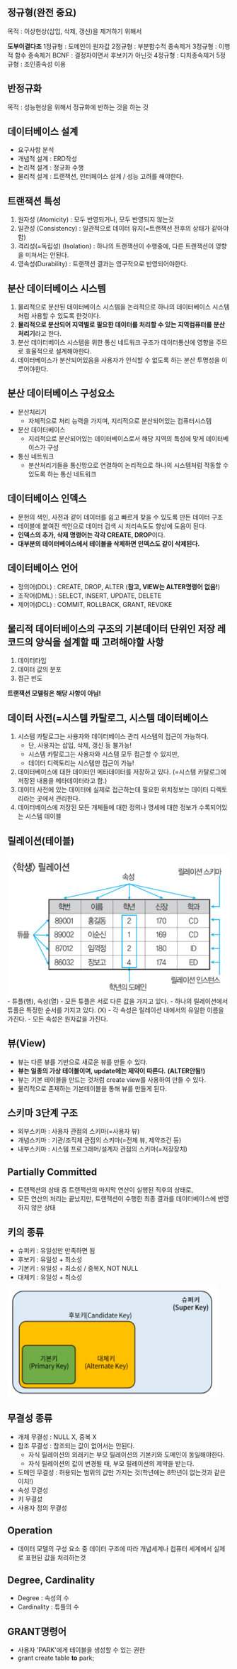 ## 정규형(완전 중요)
목적 : 이상현상(삽입, 삭제, 갱신)을 제거하기 위해서

**도부이결다조**
1정규형 : 도메인이 원자값
2정규형 : 부분함수적 종속제거
3정규형 : 이행적 함수 종속제거
BCNF : 결정자이면서 후보키가 아닌것 
4정규형 : 다치종속제거
5정규형 : 조인종속성 이용

## 반정규화
목적 : 성능현상을 위해서 정규화에 반하는 것을 하는 것

## 데이터베이스 설계
- 요구사항 분석
- 개념적 설계 : ERD작성
- 논리적 설계 : 정규화 수행
- 물리적 설계 : 트랜잭션, 인터페이스 설계 / 성능 고려를 해야한다.

## 트랜잭션 특성
1) 원자성 (Atomicity) : 모두 반영되거나, 모두 반영되지 않는것
2) 일관성 (Consistency) : 일관적으로 데이터 유지(=트랜잭션 전후의 상태가 같아야함)
3) 격리성(=독립성) (Isolation) : 하나의 트랜잭션이 수행중에, 다른 트랜잭션이 영향을 미쳐서는 안된다.
4) 영속성(Durability) : 트랜잭션 결과는 영구적으로 반영되어야한다.

## 분산 데이터베이스 시스템
1) 물리적으로 분산된 데이터베이스 시스템을 논리적으로 하나의 데이터베이스 시스템처럼 사용할 수 있도록 한것이다.
2) **물리적으로 분산되어 지역별로 필요한 데이터를 처리할 수 있는 지역컴퓨터를 분산처리기**라고 한다.
3) 분산 데이터베이스 시스템을 위한 통신 네트워크 구조가 데이터통신에 영향을 주므로 효율적으로 설계해야한다.
4) 데이터베이스가 분산되어있음을 사용자가 인식할 수 없도록 하는 분산 투명성을 이루어야한다.

## 분산 데이터베이스 구성요소
- 분산처리기
  - 자체적으로 처리 능력을 가지며, 지리적으로 분산되어있는 컴퓨터시스템
- 분산 데이터베이스
  - 지리적으로 분산되어있는 데이터베이스로서 해당 지역의 특성에 맞게 데이터베이스가 구성
- 통신 네트워크
  - 분산처리기들을 통신망으로 연결하여 논리적으로 하나의 시스템처럼 작동할 수 있도록 하는 통신 네트워크

## 데이터베이스 인덱스
- 문헌의 색인, 사전과 같이 데이터를 쉽고 빠르게 찾을 수 있도록 만든 데이터 구조
- 테이블에 붙여진 색인으로 데이터 검색 시 처리속도도 향상에 도움이 된다.
- **인덱스의 추가, 삭제 명령어는 각각 CREATE, DROP**이다.
- **대부분의 데이터베이스에서 테이블을 삭제하면 인덱스도 같이 삭제된다.**

## 데이터베이스 언어
- 정의어(DDL) : CREATE, DROP, ALTER (**참고, VIEW는 ALTER명령어 없음!**)
- 조작어(DML) : SELECT, INSERT, UPDATE, DELETE
- 제어어(DCL) : COMMIT, ROLLBACK, GRANT, REVOKE

## 물리적 데이터베이스의 구조의 기본데이터 단위인 저장 레코드의 양식을 설계할 때 고려해야할 사항
1) 데이터타입
2) 데이터 값의 분포
3) 접근 빈도

**트랜잭션 모델링은 해당 사항이 아님!**

## 데이터 사전(=시스템 카탈로그, 시스템 데이터베이스
1) 시스템 카탈로그는 사용자와 데이터베이스 관리 시스템의 접근이 가능하다.
    - 단, 사용자는 삽입, 삭제, 갱신 등 불가능!
    - 시스템 카탈로그는 사용자와 시스템 모두 접근할 수 있지만, 
    - 데이터 디렉토리는 시스템만 접근이 가능!
2) 데이터베이스에 대한 데이터인 메타데이터를 저장하고 있다. (=시스템 카탈로그에 저장된 내용을 메타데이터라고 함.)
3) 데이터 사전에 있는 데이터에 실제로 접근하는데 필요한 위치정보는 데이터 디렉토리라는 곳에서 관리한다.
4) 데이터베이스에 저장된 모든 개체들에 대한 정의나 명세에 대한 정보가 수록되어있는 시스템 테이블

## 릴레이션(테이블)
<img src="../database-building/image/relation.PNG">
- 튜플(행), 속성(열)
- 모든 튜플은 서로 다른 값을 가지고 있다.
- 하나의 릴레이션에서 튜플은 특정한 순서를 가지고 있다. (X)
- 각 속성은 릴레이션 내에서의 유일한 이름을 가진다.
- 모든 속성은 원자값을 가진다.

## 뷰(View)
- 뷰는 다른 뷰를 기반으로 새로운 뷰를 만들 수 있다.
- **뷰는 일종의 가상 테이블이며, update에는 제약이 따른다.** **(ALTER안됨!)**
- 뷰는 기본 테이블을 만드는 것처럼 create view를 사용하여 만들 수 있다.
- 물리적으로 존재하는 기본테이블을 통해 뷰를 만들게 된다.

## 스키마 3단계 구조
- 외부스키마 : 사용자 관점의 스키마(=사용자 뷰)
- 개념스키마 : 기관/조직체 관점의 스키마(=전체 뷰, 제약조건 등)
- 내부스키마 : 시스템 프로그래머/설계자 관점의 스키마(=저장장치)

## Partially Committed
- 트랜잭션의 상태 중 트랜잭션의 마지막 연산이 실행된 직후의 상태로, 
- 모든 연산의 처리는 끝났지만, 트랜잭션이 수행한 최종 결과를 데이터베이스에 반영하지 않은 상태

## 키의 종류
- 슈퍼키 : 유일성만 만족하면 됨
- 후보키 : 유일성 + 최소성
- 기본키 : 유일성 + 최소성 / 중복X, NOT NULL
- 대체키 : 유일성 + 최소성

<img src="../database-building/image/key.png">

## 무결성 종류
- 개체 무결성 : NULL X, 중복 X
- 참조 무결성 : 참조되는 값이 없어서는 안된다.
  - 자식 릴레이션의 외래키는 부모 릴레이션의 기본키와 도메인이 동일해야한다.
  - 자식 릴레이션의 값이 변경될 때, 부모 릴레이션의 제약을 받는다.
- 도메인 무결성 : 허용되는 범위의 값만 가지는 것(학년에는 8학년이 없는것과 같은 이치!)
- 속성 무결성
- 키 무결성
- 사용자 정의 무결성

## Operation
- 데이터 모델의 구성 요소 중 데이터 구조에 따라 개념세계나 컴퓨터 세계에서 실제로 표현된 값을 처리하는것

## Degree, Cardinality
- Degree : 속성의 수
- Cardinality : 튜플의 수

## GRANT명령어
- 사용자 'PARK'에게 테이블을 생성할 수 있는 권한
- grant create table **to** park;

